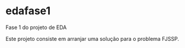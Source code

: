 # edafase1
Fase 1 do projeto de EDA


Este projeto consiste em arranjar uma solução para o problema FJSSP.


